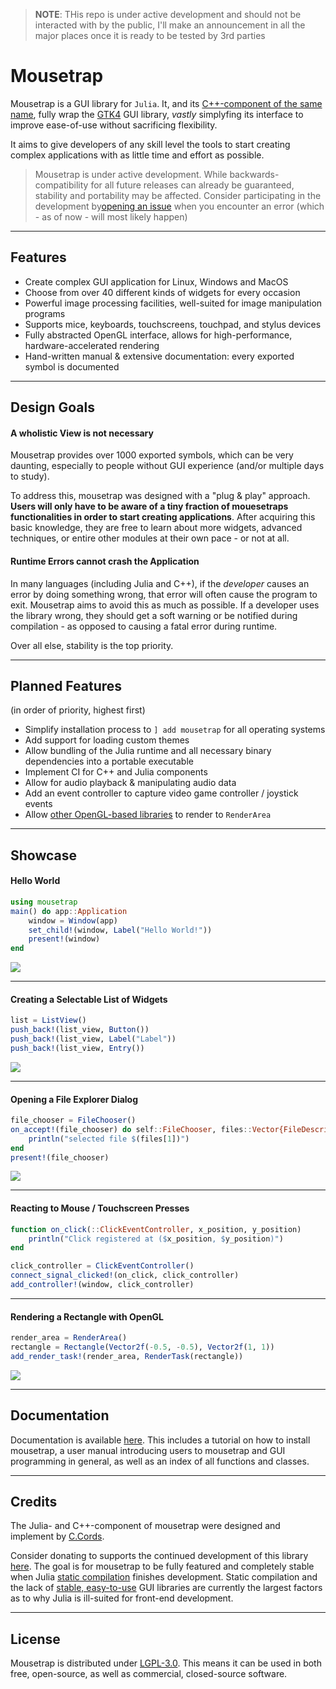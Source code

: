 > **NOTE**: THis repo is under active development and should not be interacted with by the public, I'll make an announcement in all the major places once it is ready to be tested by 3rd parties

# Mousetrap

Mousetrap is a GUI library for `Julia`. It, and its [C++-component of the same name](https://github.com/clemapfel/mousetrap), fully wrap the [GTK4](https://docs.gtk.org/gtk4/) GUI library, *vastly* simplyfing its interface to improve ease-of-use without sacrificing flexibility.

It aims to give developers of any skill level the tools to start creating complex applications 
with as little time and effort as possible.

> Mousetrap is under active development. While backwards-compatibility for all future releases can already be guaranteed, stability and portability may be affected. Consider participating in the development by[opening an issue](https://github.com/clemapfel/mousetrap.jl) when you encounter an error (which - as of now - will most likely happen)

---

## Features
+ Create complex GUI application for Linux, Windows and MacOS
+ Choose from over 40 different kinds of widgets for every occasion
+ Powerful image processing facilities, well-suited for image manipulation programs
+ Supports mice, keyboards, touchscreens, touchpad, and stylus devices
+ Fully abstracted OpenGL interface, allows for high-performance, hardware-accelerated rendering
+ Hand-written manual & extensive documentation: every exported symbol is documented

---

## Design Goals

#### A wholistic View is not necessary

Mousetrap provides over 1000 exported symbols, which can be very daunting, especially to people without GUI experience (and/or multiple days to study).

To address this, mousetrap was designed with a "plug & play" approach. **Users will
only have to be aware of a tiny fraction of mouesetraps functionalities in order to
start creating applications**. After acquiring this basic knowledge, they are free to learn
about more widgets, advanced techniques, or entire other modules at their own pace - or not at all.

#### Runtime Errors cannot crash the Application

In many languages (including Julia and C++), if the *developer* causes an error by doing something wrong, that error will often cause the program to exit. Mousetrap aims to avoid this as much as possible. If a developer uses the library wrong, they should get a soft warning or be notified during compilation - as opposed to causing a fatal error during runtime.

Over all else, stability is the top priority.

---

## Planned Features

(in order of priority, highest first)
+ Simplify installation process to `] add mousetrap` for all operating systems
+ Add support for loading custom themes
+ Allow bundling of the Julia runtime and all necessary binary dependencies into a portable executable
+ Implement CI for C++ and Julia components
+ Allow for audio playback & manipulating audio data
+ Add an event controller to capture video game controller / joystick events
+ Allow [other OpenGL-based libraries](https://github.com/MakieOrg/Makie.jl) to render to `RenderArea`

---

## Showcase

#### Hello World

```julia
using mousetrap
main() do app::Application
    window = Window(app)
    set_child!(window, Label("Hello World!"))
    present!(window)
end
```
![](todo)

---

#### Creating a Selectable List of Widgets

```julia
list = ListView()
push_back!(list_view, Button())
push_back!(list_view, Label("Label")) 
push_back!(list_view, Entry())
```
![](todo)

---

#### Opening a File Explorer Dialog

```julia
file_chooser = FileChooser()
on_accept!(file_chooser) do self::FileChooser, files::Vector{FileDescriptor}
    println("selected file $(files[1])")
end
present!(file_chooser)
```
![](todo)

---

#### Reacting to Mouse / Touchscreen Presses

```julia
function on_click(::ClickEventController, x_position, y_position)
    println("Click registered at ($x_position, $y_position)")
end

click_controller = ClickEventController()
connect_signal_clicked!(on_click, click_controller)
add_controller!(window, click_controller)
```

---

#### Rendering a Rectangle with OpenGL

```julia
render_area = RenderArea()
rectangle = Rectangle(Vector2f(-0.5, -0.5), Vector2f(1, 1))
add_render_task!(render_area, RenderTask(rectangle))
```
![](todo)

---

## Documentation

Documentation is available [here](https://clemens-cords.com/mousetrap_jl). This includes a tutorial on how to install mousetrap, a user manual introducing users to mousetrap and GUI programming in general, as well as an index of all functions and classes.

--- 

## Credits

The Julia- and C++-component of mousetrap were designed and implement by [C.Cords](https://clemens-cords.com).

Consider donating to supports the continued development of this library [here](TODO). The goal is for 
mousetrap to be fully featured and completely stable when Julia [static compilation](https://github.com/JuliaLang/PackageCompiler.jl) finishes development. Static compilation and the lack of [stable, easy-to-use](https://github.com/JuliaGraphics/Gtk.jl/issues)
GUI libraries are currently the largest factors as to why Julia is ill-suited for front-end development.

---

## License

Mousetrap is distributed under [LGPL-3.0](https://www.gnu.org/licenses/lgpl-3.0.en.html). This means it can be used in both free, open-source, as well as commercial, closed-source software.
